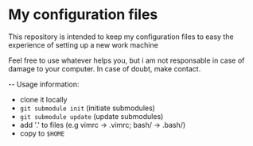 # My configuration files

This repository is intended to keep my configuration files
to easy the experience of setting up a new work machine

Feel free to use whatever helps you, but i am not responsable in case of damage
to your computer. In case of doubt, make contact.

-- Usage information:

 - clone it locally
 - `git submodule init` (initiate submodules)
 - `git submodule update` (update submodules)
 - add '.' to files (e.g vimrc -> .vimrc; bash/ -> .bash/)
 - copy to `$HOME`
